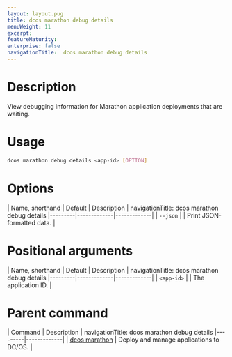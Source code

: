 ```yaml
---
layout: layout.pug
title: dcos marathon debug details
menuWeight: 11
excerpt:
featureMaturity:
enterprise: false
navigationTitle:  dcos marathon debug details
---
```


<!-- This source repo for this topic is https://github.com/dcos/dcos-docs -->


# Description
View debugging information for Marathon application deployments that are waiting. 

# Usage

```bash
dcos marathon debug details <app-id> [OPTION]
```

# Options

| Name, shorthand | Default | Description |
navigationTitle:  dcos marathon debug details
|---------|-------------|-------------|
| `--json`   |             |  Print JSON-formatted data. |

# Positional arguments

| Name, shorthand | Default | Description |
navigationTitle:  dcos marathon debug details
|---------|-------------|-------------|
| `<app-id>`   |             |  The application ID. |

# Parent command

| Command | Description |
navigationTitle:  dcos marathon debug details
|---------|-------------|
| [dcos marathon](/docs/1.10/cli/command-reference/dcos-marathon/) | Deploy and manage applications to DC/OS. |

<!-- # Examples -->
